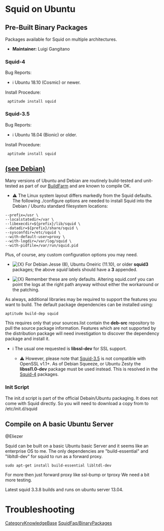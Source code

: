 # Squid on Ubuntu

## Pre-Built Binary Packages

Packages available for Squid on multiple architectures.

  - **Maintainer:** Luigi Gangitano

### Squid-4

Bug Reports: [](https://bugs.launchpad.net/ubuntu/+source/squid)

  - ℹ️
    Ubuntu 18.10 (Cosmic) or newer.

Install Procedure:

``` 
 aptitude install squid
```

### Squid-3.5

Bug Reports: [](https://bugs.launchpad.net/ubuntu/+source/squid)

  - ℹ️
    Ubuntu 18.04 (Bionic) or older.

Install Procedure:

``` 
 aptitude install squid
```

## [(see Debian)](/KnowledgeBase/Debian)

Many versions of Ubuntu and Debian are routinely build-tested and
unit-tested as part of our
[BuildFarm](/BuildFarm)
and are known to compile OK.

  - ⚠️
    The Linux system layout differs markedly from the Squid defaults.
    The following ./configure options are needed to install Squid into
    the Debian / Ubuntu standard filesystem locations:

<!-- end list -->

    --prefix=/usr \
    --localstatedir=/var \
    --libexecdir=${prefix}/lib/squid \
    --datadir=${prefix}/share/squid \
    --sysconfdir=/etc/squid \
    --with-default-user=proxy \
    --with-logdir=/var/log/squid \
    --with-pidfile=/var/run/squid.pid

Plus, of course, any custom configuration options you may need.

  - ![{X}](https://wiki.squid-cache.org/wiki/squidtheme/img/icon-error.png)
    For Debian Jesse (8), Ubuntu Oneiric (11.10), or older **squid3**
    packages; the above *squid* labels should have a **3** appended.

  - ![{X}](https://wiki.squid-cache.org/wiki/squidtheme/img/icon-error.png)
    Remember these are only defaults. Altering squid.conf you can point
    the logs at the right path anyway without either the workaround or
    the patching.

As always, additional libraries may be required to support the features
you want to build. The default package dependencies can be installed
using:

    aptitude build-dep squid

This requires only that your sources.list contain the **deb-src**
repository to pull the source package information. Features which are
not supported by the distribution package will need investigation to
discover the dependency package and install it.

  - ℹ️
    The usual one requested is **libssl-dev** for SSL support.
    
      - ⚠️
        However, please note that
        [Squid-3.5](/Releases/Squid-3.5)
        is not compatible with OpenSSL v1.1+. As of Debian Squeeze, or
        Ubuntu Zesty the **libssl1.0-dev** package must be used instead.
        This is resolved in the
        [Squid-4](/Releases/Squid-4)
        packages.

### Init Script

The init.d script is part of the official Debain/Ubuntu packaging. It
does not come with Squid directly. So you will need to download a copy
from
[](https://alioth.debian.org/plugins/scmgit/cgi-bin/gitweb.cgi?p=pkg-squid/pkg-squid3.git;a=blob_plain;f=debian/squid.rc)
to /etc/init.d/squid

## Compile on A basic Ubuntu Server

@Eliezer

Squid can be built on a basic Ubuntu basic Server and it seems like an
enterprise OS to me. The only dependencies are "build-essential" and
"libltdl-dev" for squid to run as a forward proxy.

    sudo apt-get install build-essential libltdl-dev

For more then just forward proxy like ssl-bump or tproxy We need a bit
more testing.

Latest squid 3.3.8 builds and runs on ubuntu server 13.04.

# Troubleshooting

[CategoryKnowledgeBase](/CategoryKnowledgeBase)
[SquidFaq/BinaryPackages](/SquidFaq/BinaryPackages)
